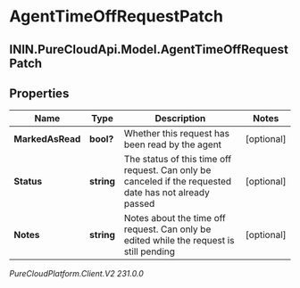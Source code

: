 # AgentTimeOffRequestPatch

## ININ.PureCloudApi.Model.AgentTimeOffRequestPatch

## Properties

|Name | Type | Description | Notes|
|------------ | ------------- | ------------- | -------------|
| **MarkedAsRead** | **bool?** | Whether this request has been read by the agent | [optional] |
| **Status** | **string** | The status of this time off request. Can only be canceled if the requested date has not already passed | [optional] |
| **Notes** | **string** | Notes about the time off request. Can only be edited while the request is still pending | [optional] |



_PureCloudPlatform.Client.V2 231.0.0_
